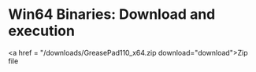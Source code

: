 
# Win64 Binaries: Download and execution

<a href = "/downloads/GreasePad110_x64.zip download="download">Zip file</a>
